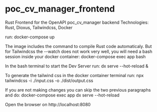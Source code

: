 # poc_cv_manager_frontend

Rust Frontend for the OpenAPI poc_cv_manager backend
Technologies:
Rust, Dioxus, Tailwindcss, Docker

run:
docker-compose up

The image includes the command to compile Rust code automaticaly.
But for Tailwindcss the --watch does not work very well, you will need a bash session inside your docker container:
docker-compose exec app bash

In the bash terminal to start the Dev Server run:
dx serve --hot-reload &

To generate the tailwind css in the docker container terminal run:
npx tailwindcss -i ./input.css -o ./dist/output.css

If you are not making changes you can skip the two previous paragraphs and do:
docker-compose exec app dx serve --hot-reload

Open the browser on http://localhost:8080
